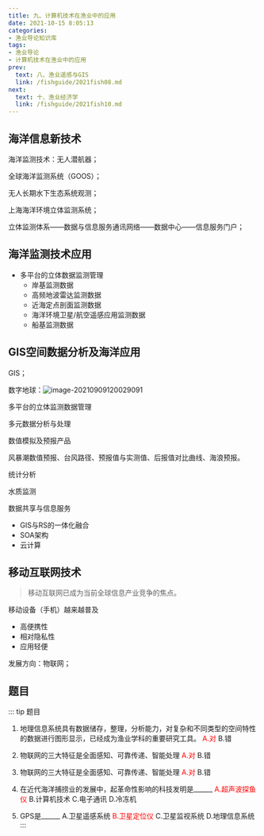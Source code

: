 ```yaml
---
title: 九、计算机技术在渔业中的应用
date: 2021-10-15 8:05:13
categories:
- 渔业导论知识库
tags:
- 渔业导论
- 计算机技术在渔业中的应用
prev:
  text: 八、渔业遥感与GIS
  link: /fishguide/2021fish08.md
next:
  text: 十、渔业经济学
  link: /fishguide/2021fish10.md
---
```


## 海洋信息新技术

海洋监测技术：无人潜航器；

全球海洋监测系统（GOOS）；

无人长期水下生态系统观测；

<!--more-->

上海海洋环境立体监测系统；

立体监测体系——数据与信息服务通讯网络——数据中心——信息服务门户；

## 海洋监测技术应用

- 多平台的立体数据监测管理
  - 岸基监测数据
  - 高频地波雷达监测数据
  - 近海定点剖面监测数据
  - 海洋环境卫星/航空遥感应用监测数据
  - 船基监测数据

## GIS空间数据分析及海洋应用

GIS；

数字地球：![image-20210909120029091](https://i.loli.net/2021/09/09/4sKIXe8y9mLgMnR.png)

多平台的立体监测数据管理

多元数据分析与处理

数值模拟及预报产品

风暴潮数值预报、台风路径、预报值与实测值、后报值对比曲线、海浪预报。

统计分析

水质监测

数据共享与信息服务

+ GIS与RS的一体化融合
+ SOA架构
+ 云计算

## 移动互联网技术

> 移动互联网已成为当前全球信息产业竞争的焦点。

移动设备（手机）越来越普及

- 高便携性
- 相对隐私性
- 应用轻便

发展方向：物联网；

## 题目

::: tip 题目
1. 地理信息系统具有数据储存，整理，分析能力，对复杂和不同类型的空间特性的数据进行图形显示，已经成为渔业学科的重要研究工具。
 <span style="color: red;">A.对</span>
 B.错

2. 物联网的三大特征是全面感知、可靠传递、智能处理
 <span style="color: red;">A.对</span>
 B.错

3. 物联网的三大特征是全面感知、可靠传递、智能处理
 <span style="color: red;">A.对</span>
 B.错

4. 在近代海洋捕捞业的发展中，起革命性影响的科技发明是______
 <span style="color: red;">A.超声波探鱼仪</span>
 B.计算机技术
 C.电子通讯
 D.冷冻机

5. GPS是______
 A.卫星遥感系统
 <span style="color: red;">B.卫星定位仪</span>
 C.卫星监视系统
 D.地理信息系统
:::
